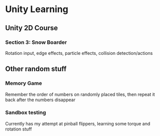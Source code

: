 # Unity Learning

## Unity 2D Course

### Section 3: Snow Boarder

Rotation input, edge effects, particle effects, collision detection/actions

## Other random stuff

### Memory Game

Remember the order of numbers on randomly placed tiles, then repeat it back after the numbers disappear

### Sandbox testing

Currently has my attempt at pinball flippers, learning some torque and rotation stuff
